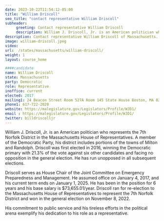 ```yaml
---
date: 2023-10-22T11:54:12-05:00
title: "William Driscoll"
seo_title: "contact representative William Driscoll"
subheader:
     greeting: Contact representative William Driscoll
     description: William J. Driscoll, Jr. is an American politician who has made significant contributions to his community through his role in the Massachusetts House of Representatives. Representing the 7th Norfolk District.
description: Contact representative William Driscoll of Massachusetts. Contact information for William Driscoll includes email address, phone number, and mailing address.
image: william-driscoll.jpeg
video:
url:  /states/massachusetts/william-driscoll/
weight: 1
layout: course_home

####candidate
name: William Driscoll
state: Massachusetts
party: Democratic
role: Representative
inoffice: current
elected: 2017
mailing1: 24 Beacon Street Room 527A Room 145 State House Boston, MA 02133
phone1: 617-722-2020
website: https://malegislature.gov/Legislators/Profile/WJD1/
email : https://malegislature.gov/Legislators/Profile/WJD1/
twitter: billdriscolljr
---
```


William J. Driscoll, Jr. is an American politician who represents the 7th Norfolk District in the Massachusetts House of Representatives. A member of the Democratic Party, his district includes portions of the towns of Milton and Randolph. Driscoll was first elected in 2016, winning the Democratic primary with 21.3% of the vote against six other candidates and facing no opposition in the general election. He has run unopposed in all subsequent elections.

Driscoll serves as House Chair of the Joint Committee on Emergency Preparedness and Management. He assumed office on January 4, 2017, and his current term ends on January 1, 2025. He has been in the position for 6 years and his base salary is $73,655.01/year. Driscoll ran for re-election to the Massachusetts House of Representatives to represent the 7th Norfolk District and won in the general election on November 8, 2022.

His commitment to public service and his tireless efforts in the political arena exemplify his dedication to his role as a representative.
